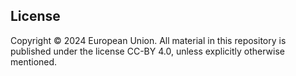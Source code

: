 ## License
Copyright © 2024 European Union. All material in this repository is published under the license CC-BY 4.0, unless explicitly otherwise mentioned.
